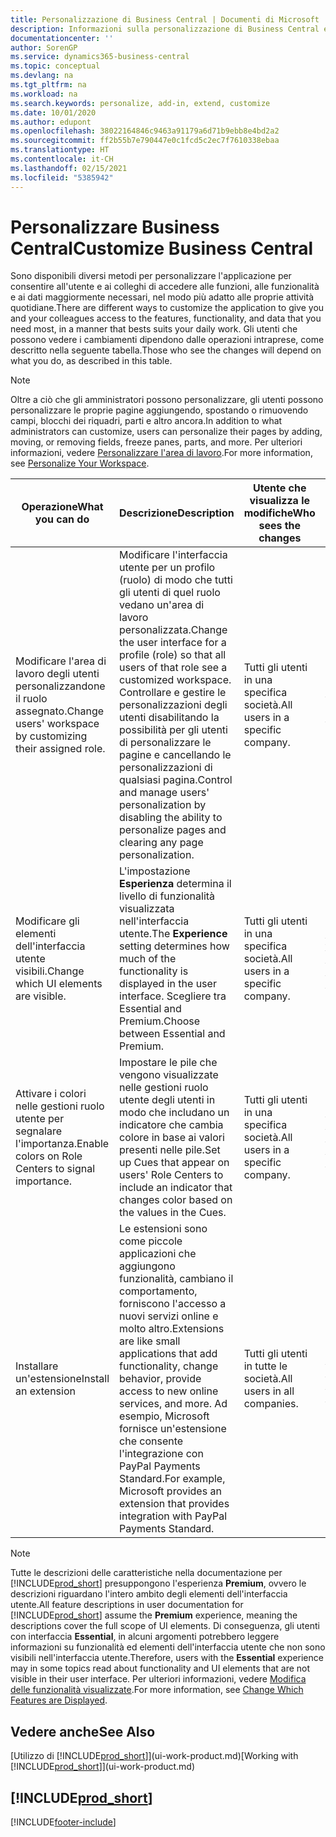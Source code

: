 ```yaml
---
title: Personalizzazione di Business Central | Documenti di Microsoft
description: Informazioni sulla personalizzazione di Business Central e sull'aggiunta delle funzionalità.
documentationcenter: ''
author: SorenGP
ms.service: dynamics365-business-central
ms.topic: conceptual
ms.devlang: na
ms.tgt_pltfrm: na
ms.workload: na
ms.search.keywords: personalize, add-in, extend, customize
ms.date: 10/01/2020
ms.author: edupont
ms.openlocfilehash: 38022164846c9463a91179a6d71b9ebb8e4bd2a2
ms.sourcegitcommit: ff2b55b7e790447e0c1fcd5c2ec7f7610338ebaa
ms.translationtype: HT
ms.contentlocale: it-CH
ms.lasthandoff: 02/15/2021
ms.locfileid: "5385942"
---
```

# <a name="customize-business-central"></a><span data-ttu-id="43f4e-103">Personalizzare Business Central</span><span class="sxs-lookup"><span data-stu-id="43f4e-103">Customize Business Central</span></span>
<span data-ttu-id="43f4e-104">Sono disponibili diversi metodi per personalizzare l'applicazione per consentire all'utente e ai colleghi di accedere alle funzioni, alle funzionalità e ai dati maggiormente necessari, nel modo più adatto alle proprie attività quotidiane.</span><span class="sxs-lookup"><span data-stu-id="43f4e-104">There are different ways to customize the application to give you and your colleagues access to the features, functionality, and data that you need most, in a manner that bests suits your daily work.</span></span> <span data-ttu-id="43f4e-105">Gli utenti che possono vedere i cambiamenti dipendono dalle operazioni intraprese, come descritto nella seguente tabella.</span><span class="sxs-lookup"><span data-stu-id="43f4e-105">Those who see the changes will depend on what you do, as described in this table.</span></span>

> [!NOTE]
> <span data-ttu-id="43f4e-106">Oltre a ciò che gli amministratori possono personalizzare, gli utenti possono personalizzare le proprie pagine aggiungendo, spostando o rimuovendo campi, blocchi dei riquadri, parti e altro ancora.</span><span class="sxs-lookup"><span data-stu-id="43f4e-106">In addition to what administrators can customize, users can personalize their pages by adding, moving, or removing fields, freeze panes, parts, and more.</span></span> <span data-ttu-id="43f4e-107">Per ulteriori informazioni, vedere [Personalizzare l'area di lavoro](ui-personalization-user.md).</span><span class="sxs-lookup"><span data-stu-id="43f4e-107">For more information, see [Personalize Your Workspace](ui-personalization-user.md).</span></span>

| <span data-ttu-id="43f4e-108">Operazione</span><span class="sxs-lookup"><span data-stu-id="43f4e-108">What you can do</span></span>    |  <span data-ttu-id="43f4e-109">Descrizione</span><span class="sxs-lookup"><span data-stu-id="43f4e-109">Description</span></span>  |  <span data-ttu-id="43f4e-110">Utente che visualizza le modifiche</span><span class="sxs-lookup"><span data-stu-id="43f4e-110">Who sees the changes</span></span>  |  <span data-ttu-id="43f4e-111">Ulteriori informazioni</span><span class="sxs-lookup"><span data-stu-id="43f4e-111">More information</span></span>  |
|-----|---------------|---------|-------|
|<span data-ttu-id="43f4e-112">Modificare l'area di lavoro degli utenti personalizzandone il ruolo assegnato.</span><span class="sxs-lookup"><span data-stu-id="43f4e-112">Change users' workspace by customizing their assigned role.</span></span>|<span data-ttu-id="43f4e-113">Modificare l'interfaccia utente per un profilo (ruolo) di modo che tutti gli utenti di quel ruolo vedano un'area di lavoro personalizzata.</span><span class="sxs-lookup"><span data-stu-id="43f4e-113">Change the user interface for a profile (role) so that all users of that role see a customized workspace.</span></span> <span data-ttu-id="43f4e-114">Controllare e gestire le personalizzazioni degli utenti disabilitando la possibilità per gli utenti di personalizzare le pagine e cancellando le personalizzazioni di qualsiasi pagina.</span><span class="sxs-lookup"><span data-stu-id="43f4e-114">Control and manage users' personalization by disabling the ability to personalize pages and clearing any page personalization.</span></span>|<span data-ttu-id="43f4e-115">Tutti gli utenti in una specifica società.</span><span class="sxs-lookup"><span data-stu-id="43f4e-115">All users in a specific company.</span></span>|[<span data-ttu-id="43f4e-116">Personalizzare pagine per profili</span><span class="sxs-lookup"><span data-stu-id="43f4e-116">Customize Pages for Profiles</span></span>](ui-personalization-manage.md)|
|<span data-ttu-id="43f4e-117">Modificare gli elementi dell'interfaccia utente visibili.</span><span class="sxs-lookup"><span data-stu-id="43f4e-117">Change which UI elements are visible.</span></span>|<span data-ttu-id="43f4e-118">L'impostazione **Esperienza** determina il livello di funzionalità visualizzata nell'interfaccia utente.</span><span class="sxs-lookup"><span data-stu-id="43f4e-118">The **Experience** setting determines how much of the functionality is displayed in the user interface.</span></span> <span data-ttu-id="43f4e-119">Scegliere tra Essential and Premium.</span><span class="sxs-lookup"><span data-stu-id="43f4e-119">Choose between Essential and Premium.</span></span>|<span data-ttu-id="43f4e-120">Tutti gli utenti in una specifica società.</span><span class="sxs-lookup"><span data-stu-id="43f4e-120">All users in a specific company.</span></span>|[<span data-ttu-id="43f4e-121">Modifica delle funzionalità visualizzate</span><span class="sxs-lookup"><span data-stu-id="43f4e-121">Change Which Features are Displayed</span></span>](ui-experiences.md)|
|<span data-ttu-id="43f4e-122">Attivare i colori nelle gestioni ruolo utente per segnalare l'importanza.</span><span class="sxs-lookup"><span data-stu-id="43f4e-122">Enable colors on Role Centers to signal importance.</span></span>|<span data-ttu-id="43f4e-123">Impostare le pile che vengono visualizzate nelle gestioni ruolo utente degli utenti in modo che includano un indicatore che cambia colore in base ai valori presenti nelle pile.</span><span class="sxs-lookup"><span data-stu-id="43f4e-123">Set up Cues that appear on users' Role Centers to include an indicator that changes color based on the values in the Cues.</span></span>|<span data-ttu-id="43f4e-124">Tutti gli utenti in una specifica società.</span><span class="sxs-lookup"><span data-stu-id="43f4e-124">All users in a specific company.</span></span>|[<span data-ttu-id="43f4e-125">Impostare un indicatore colorato nelle pile</span><span class="sxs-lookup"><span data-stu-id="43f4e-125">Set Up a Colored Indicator on Cues</span></span>](admin-how-set-up-colored-indicator-on-cues.md)|
|<span data-ttu-id="43f4e-126">Installare un'estensione</span><span class="sxs-lookup"><span data-stu-id="43f4e-126">Install an extension</span></span>|<span data-ttu-id="43f4e-127">Le estensioni sono come piccole applicazioni che aggiungono funzionalità, cambiano il comportamento, forniscono l'accesso a nuovi servizi online e molto altro.</span><span class="sxs-lookup"><span data-stu-id="43f4e-127">Extensions are like small applications that add functionality, change behavior, provide access to new online services, and more.</span></span> <span data-ttu-id="43f4e-128">Ad esempio, Microsoft fornisce un'estensione che consente l'integrazione con PayPal Payments Standard.</span><span class="sxs-lookup"><span data-stu-id="43f4e-128">For example, Microsoft provides an extension that provides integration with PayPal Payments Standard.</span></span>|<span data-ttu-id="43f4e-129">Tutti gli utenti in tutte le società.</span><span class="sxs-lookup"><span data-stu-id="43f4e-129">All users in all companies.</span></span>|[<span data-ttu-id="43f4e-130">Personalizzazione utilizzando le estensioni</span><span class="sxs-lookup"><span data-stu-id="43f4e-130">Customizing Using Extensions</span></span>](ui-extensions.md)|
> [!NOTE]
> <span data-ttu-id="43f4e-131">Tutte le descrizioni delle caratteristiche nella documentazione per [!INCLUDE[prod_short](includes/prod_short.md)] presuppongono l'esperienza **Premium**, ovvero le descrizioni riguardano l'intero ambito degli elementi dell'interfaccia utente.</span><span class="sxs-lookup"><span data-stu-id="43f4e-131">All feature descriptions in user documentation for [!INCLUDE[prod_short](includes/prod_short.md)] assume the **Premium** experience, meaning the descriptions cover the full scope of UI elements.</span></span> <span data-ttu-id="43f4e-132">Di conseguenza, gli utenti con interfaccia **Essential**, in alcuni argomenti potrebbero leggere informazioni su funzionalità ed elementi dell'interfaccia utente che non sono visibili nell'interfaccia utente.</span><span class="sxs-lookup"><span data-stu-id="43f4e-132">Therefore, users with the **Essential** experience may in some topics read about functionality and UI elements that are not visible in their user interface.</span></span> <span data-ttu-id="43f4e-133">Per ulteriori informazioni, vedere [Modifica delle funzionalità visualizzate](ui-experiences.md).</span><span class="sxs-lookup"><span data-stu-id="43f4e-133">For more information, see [Change Which Features are Displayed](ui-experiences.md).</span></span>

## <a name="see-also"></a><span data-ttu-id="43f4e-134">Vedere anche</span><span class="sxs-lookup"><span data-stu-id="43f4e-134">See Also</span></span>
<span data-ttu-id="43f4e-135">[Utilizzo di [!INCLUDE[prod_short](includes/prod_short.md)]](ui-work-product.md)</span><span class="sxs-lookup"><span data-stu-id="43f4e-135">[Working with [!INCLUDE[prod_short](includes/prod_short.md)]](ui-work-product.md)</span></span>  

## [!INCLUDE[prod_short](includes/free_trial_md.md)]  


[!INCLUDE[footer-include](includes/footer-banner.md)]